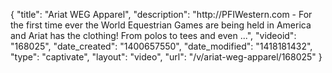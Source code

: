 {
    "title": "Ariat WEG Apparel",
    "description": "http:\/\/PFIWestern.com - For the first time ever the World Equestrian Games are being held in America and Ariat has the clothing! From polos to tees and even ...",
    "videoid": "168025",
    "date_created": "1400657550",
    "date_modified": "1418181432",
    "type": "captivate",
    "layout": "video",
    "url": "\/v\/ariat-weg-apparel\/168025"
}